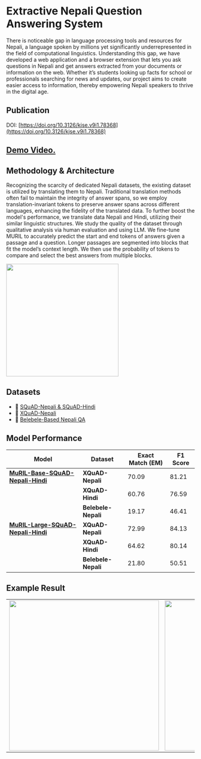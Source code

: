 # Extractive Nepali Question Answering System

There is noticeable gap in language processing tools and resources for Nepali, a language spoken by millions yet significantly underrepresented in the field of computational linguistics. Understanding this gap, we have developed a web application and a browser extension that lets you ask questions in Nepali and get answers extracted from your documents or information on the web. Whether it’s students looking up facts for school or professionals searching for news and updates, our project aims to create easier access to information, thereby empowering Nepali speakers to thrive in the digital age.

## Publication
DOI: [https://doi.org/10.3126/kjse.v9i1.78368](https://doi.org/10.3126/kjse.v9i1.78368)

## [Demo Video.](https://youtu.be/aHDpSnkGzfE?feature=shared)

## Methodology & Architecture
Recognizing the scarcity of dedicated Nepali datasets, the existing dataset is utilized by translating them to Nepali. Traditional translation methods often fail to maintain the integrity of answer spans, so we employ translation-invariant tokens to preserve answer spans across different languages, enhancing the fidelity of the translated data. To further boost the model's performance, we translate data Nepali and Hindi, utilizing their similar linguistic structures. We study the quality of the dataset through qualitative analysis via human evaluation and using LLM. We fine-tune MURIL to accurately predict the start and end tokens of answers given a passage and a question. Longer passages are segmented into blocks that fit the model’s context length. We then use the probability of tokens to compare and select the best answers from multiple blocks.

<img src="https://github.com/Yunika-Bajracharya/Extractive-Nepali-QA/assets/60802409/8f0ab843-8986-4010-88d9-0bb664ea1a71" width="300">

## Datasets
  - 📂 [SQuAD-Nepali & SQuAD-Hindi](https://huggingface.co/datasets/suban244/squad_v1.1_np)
  - 📂 [XQuAD-Nepali](https://huggingface.co/datasets/Yunika/xquad-nepali)
  - 📂 [Belebele-Based Nepali QA](https://huggingface.co/datasets/Yunika/Nepali-QA)

## Model Performance

| Model  | Dataset                 | Exact Match (EM) | F1 Score |
|--------|-------------------------|------------------|----------|
| **[MuRIL-Base-SQuAD-Nepali-Hindi](https://huggingface.co/Yunika/muril-base-squad-np-hi)** | **XQuAD-Nepali**  | 70.09 | 81.21 |
|        | **XQuAD-Hindi**   | 60.76 | 76.59 |
|        | **Belebele-Nepali** | 19.17 | 46.41 |
| **[MuRIL-Large-SQuAD-Nepali-Hindi](https://huggingface.co/Yunika/muril-large-squad-np-hi)** | **XQuAD-Nepali**  | 72.99 | 84.13 |
|        | **XQuAD-Hindi**   | 64.62 | 80.14 |
|        | **Belebele-Nepali** | 21.80 | 50.51 |

## Example Result
<table>
  <tr>
    <td><img src="https://github.com/Yunika-Bajracharya/Extractive-Nepali-QA/assets/60802409/b341b4a2-15b4-458d-a45e-533e34328dec" width="400"></td>
    <td><img src="https://github.com/Yunika-Bajracharya/Extractive-Nepali-QA/assets/60802409/0c761a83-85d8-441f-9ea3-3aa649355228" width="400"></td>
  </tr>
</table>


